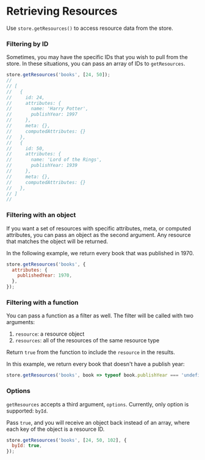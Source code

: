 # Retrieving Resources

Use `store.getResources()` to access resource data from the store.

### Filtering by ID

Sometimes, you may have the specific IDs that you wish to pull from the
store. In these situations, you can pass an array of IDs to `getResources`.

```js
store.getResources('books', [24, 50]);
//
// [
//   {
//     id: 24,
//     attributes: {
//       name: 'Harry Potter',
//       publishYear: 1997
//     },
//     meta: {},
//     computedAttributes: {}
//   },
//   {
//     id: 50,
//     attributes: {
//       name: 'Lord of the Rings',
//       publishYear: 1939
//     },
//     meta: {},
//     computedAttributes: {}
//   },
// ]
//
```

### Filtering with an object

If you want a set of resources with specific attributes, meta, or computed attributes,
you can pass an object as the second argument. Any resource that matches the object
will be returned.

In the following example, we return every book that was published in 1970.

```js
store.getResources('books', {
  attributes: {
    publishedYear: 1970,
  },
});
```

### Filtering with a function

You can pass a function as a filter as well. The filter will be called with two
arguments:

1.  `resource`: a resource object
2.  `resources`: all of the resources of the same resource type

Return `true` from the function to include the `resource` in the results.

In this example, we return every book that doesn't have a publish year:

```js
store.getResources('books', book => typeof book.publishYear === 'undefined');
```

### Options

`getResources` accepts a third argument, `options`. Currently, only option is supported: `byId`.

Pass `true`, and you will receive an object back instead of an array, where each key of the object
is a resource ID.

```js
store.getResources('books', [24, 50, 102], {
  byId: true,
});
```
